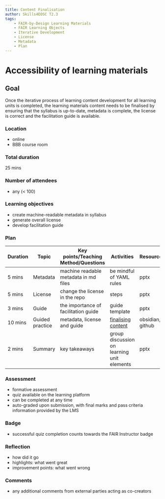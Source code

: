 ```yaml
---
title: Content Finalisation
author: Skills4EOSC T2.3
tags: 
    - FAIR-by-Design Learning Materials
    - FAIR Learning Objects
    - Iterative Development
    - License
    - Metadata
    - Plan
---
```


# Accessibility of learning materials

## Goal

Once the iterative process of learning content development for all learning units is completed, the learning materials content needs to be finalised by ensuring that the syllabus is up-to-date, metadata is complete, the license is correct and the facilitation guide is available. 

### Location

- online
- BBB course room

### Total duration

25 mins

### Number of attendees

- any (< 100)

### Learning objectives

- create machine-readable metadata in syllabus
- generate overall license
- develop facilitation guide

### Plan

| **Duration** | **Topic** | **Key points/Teaching Method/Questions** | **Activities** | **Resources** |
|---|---|---|---|---|
| 5 mins | Metadata | machine readable metadata in md files | be mindful of YAML rules | pptx |
| 5 mins | License | change the license in the repo | steps | pptx |
| 3 mins | Guide | the importance of facilitation guide | guide template | pptx |
| 10 mins | Guided practice | metadata, license and guide | [finalising content](./Activities/metadata.md) | obsidian, github |
| 2 mins | Summary | key takeaways | group discussion on learning unit elements | pptx |

### Assessment

- formative assessment
- quiz available on the learning platform
- can be completed at any time
- auto-graded upon submission, with final marks and pass criteria information provided by the LMS

### Badge

- successful quiz completion counts towards the FAIR Instructor badge

### Reflection

- how did it go
- highlights: what went great
- improvement points: what went wrong

### Comments

- any additional comments from external parties acting as co-creators